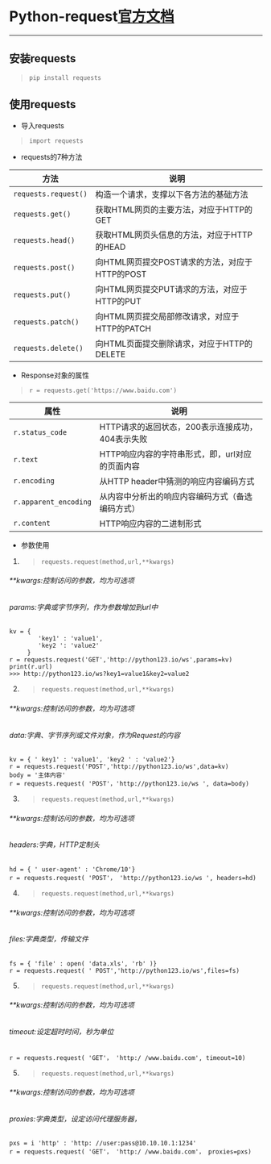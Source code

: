 # Python-request[官方文档](https://requests.readthedocs.io/zh_CN/latest/)
----------


## 安装requests
> `pip install requests`

## 使用requests

* 导入requests

> `import requests`

* requests的7种方法

| 方法                 | 说明                                           |
| -------------------- | ---------------------------------------------- |
| `requests.request()` | 构造一个请求，支撑以下各方法的基础方法         |
| `requests.get()`     | 获取HTML网页的主要方法，对应于HTTP的GET        |
| `requests.head()`    | 获取HTML网页头信息的方法，对应于HTTP的HEAD     |
| `requests.post()`    | 向HTML网页提交POST请求的方法，对应于HTTP的POST |
| `requests.put()`     | 向HTML网页提交PUT请求的方法，对应于HTTP的PUT   |
| `requests.patch()`   | 向HTML网页提交局部修改请求，对应于HTTP的PATCH  |
| `requests.delete()`  | 向HTML页面提交删除请求，对应于HTTP的DELETE     |

* Response对象的属性

>`r = requests.get('https://www.baidu.com')`

| 属性                  | 说明                                             |
| --------------------- | ------------------------------------------------ |
| `r.status_code`       | HTTP请求的返回状态，200表示连接成功，404表示失败 |
| `r.text`              | HTTP响应内容的字符串形式，即，url对应的页面内容  |
| `r.encoding`          | 从HTTP header中猜测的响应内容编码方式            |
| `r.apparent_encoding` | 从内容中分析出的响应内容编码方式（备选编码方式） |
| `r.content`           | HTTP响应内容的二进制形式                         |

* 参数使用

1. > `requests.request(method,url,**kwargs)`

###### **kwargs:控制访问的参数，均为可选项
###### params:字典或字节序列，作为参数增加到url中
```
kv = { 
        'key1' : 'value1',
        'key2 ': 'value2'
     }
r = requests.request('GET','http://python123.io/ws',params=kv)
print(r.url)
>>> http://python123.io/ws?key1=value1&key2=value2
```

2. > `requests.request(method,url,**kwargs)`

###### **kwargs:控制访问的参数，均为可选项
###### data:字典、字节序列或文件对象，作为Request的内容
```
kv = { ' key1' : 'value1', 'key2 ' : 'value2'}
r = requests.request('POST','http://python123.io/ws',data=kv)
body = '主体内容'
r = requests.request( 'POST'，'http://python123.io/ws ', data=body)
```

3. > `requests.request(method,url,**kwargs)`

###### **kwargs:控制访问的参数，均为可选项
###### headers:字典，HTTP定制头
```
hd = { ' user-agent' : 'Chrome/10'}
r = requests.request( 'POST'， 'http://python123.io/ws ', headers=hd)
```

4. > `requests.request(method,url,**kwargs)`

###### **kwargs:控制访问的参数，均为可选项
###### files:字典类型，传输文件
```
fs = { 'file' : open( 'data.xls', 'rb' )}
r = requests.request( ' POST','http://python123.io/ws',files=fs)
```

5. > `requests.request(method,url,**kwargs)`

###### **kwargs:控制访问的参数，均为可选项
###### timeout:设定超时时间，秒为单位
```
r = requests.request( 'GET'， 'http:/ /www.baidu.com', timeout=10)
```

5. > `requests.request(method,url,**kwargs)`

###### **kwargs:控制访问的参数，均为可选项
###### proxies:字典类型，设定访问代理服务器，
```
pxs = i 'http' : 'http: //user:pass@10.10.10.1:1234'
r = requests.request( 'GET'， 'http:/ /www.baidu.com'， proxies=pxs)
```







